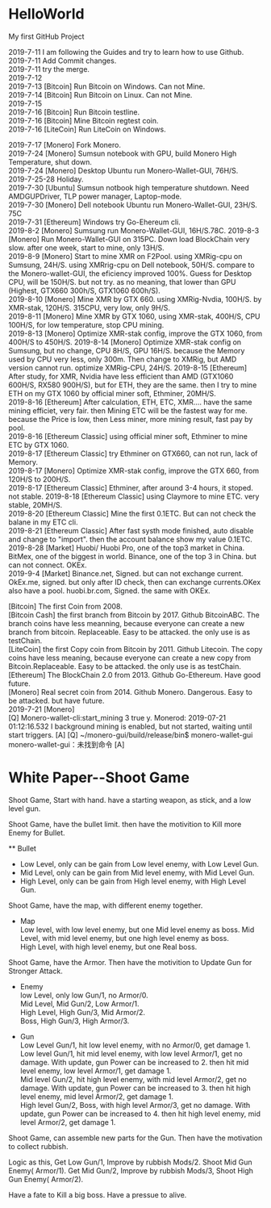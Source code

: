 # HelloWorld
My first GitHub Project

2019-7-11 I am following the Guides and try to learn how to use Github.   
2019-7-11 Add Commit changes.   
2019-7-11 try the merge.    
2019-7-12   
2019-7-13 [Bitcoin] Run Bitcoin on Windows. Can not Mine.    
2019-7-14 [Bitcoin] Run Bitcoin on Linux. Can not Mine.  
2019-7-15   
2019-7-16 [Bitcoin] Run Bitcoin testline.    
2019-7-16 [Bitcoin] Mine Bitcoin regtest coin.    
2019-7-16 [LiteCoin] Run LiteCoin on Windows.   

2019-7-17 [Monero] Fork Monero.   
2019-7-24 [Monero] Sumsun notebook with GPU, build Monero High Temperature, shut down.  
2019-7-24 [Monero] Desktop Ubuntu run Monero-Wallet-GUI, 76H/S.   
2019-7-25-28 Holiday.   
2019-7-30 [Ubuntu] Sumsun notbook high temperature shutdown. Need AMDGUPDriver, TLP power manager, Laptop-mode.   
2019-7-30 [Monero] Dell notebook Ubuntu run Monero-Wallet-GUI, 23H/S. 75C       
2019-7-31 [Ethereum] Windows try Go-Ehereum cli.    
2019-8-2  [Monero] Sumsung run Monero-Wallet-GUI, 16H/S.78C. 
2019-8-3  [Monero] Run Monero-Wallet-GUI on 315PC. Down load BlockChain very slow. after one week, start to mine, only 13H/S.  
2019-8-9  [Monero] Start to mine XMR on F2Pool. using XMRig-cpu on Sumsung, 24H/S. using XMRrig-cpu on Dell notebook, 50H/S. compare to the Monero-wallet-GUI, the eficiency improved 100%. Guess for Desktop CPU, will be 150H/S. but not try. as no meaning, that lower than GPU (Highest, GTX660 300h/S, GTX1060 600h/S).            
2019-8-10 [Monero] Mine XMR by GTX 660. using XMRig-Nvdia, 100H/S. by XMR-stak, 120H/S. 315CPU, very low, only 9H/S.       
2019-8-11 [Monero] Mine XMR by GTX 1060, using XMR-stak, 400H/S, CPU 100H/S, for low temperature, stop CPU mining.  
2019-8-13 [Monero] Optimize XMR-stak config, improve the GTX 1060, from 400H/S to 450H/S. 
2019-8-14 [Monero] Optimize XMR-stak config on Sumsung, but no change, CPU 8H/S, GPU 16H/S. because the Memory used by CPU very less, only 300m. Then change to XMRig, but AMD version cannot run. optimize XMRig-CPU, 24H/S. 
2019-8-15 [Ethereum] After study, for XMR, Nvidia have less efficient than AMD (GTX1060 600H/S, RX580 900H/S), but for ETH, they are the same. then I try to mine ETH on my GTX 1060 by official miner soft, Ethminer, 20MH/S.      
2019-8-16 [Ethereum] After calculation, ETH, ETC, XMR.... have the same mining efficiet, very fair. then Mining ETC will be the fastest way for me. because the Price is low, then Less miner, more mining result, fast pay by pool.          
2019-8-16 [Ethereum Classic] using official miner soft, Ethminer to mine ETC by GTX 1060.       
2019-8-17 [Ethereum Classic] try Ethminer on GTX660, can not run, lack of Memory.    
2019-8-17 [Monero] Optimize XMR-stak config, improve the GTX 660, from 120H/S to 200H/S.   
2019-8-17 [Ethereum Classic] Ethminer, after around 3-4 hours, it stoped. not stable. 
2019-8-18 [Ethereum Classic] using Claymore to mine ETC. very stable, 20MH/S.    
2019-8-20 [Ethereum Classic] Mine the first 0.1ETC. But can not check the balane in my ETC cli.   
2019-8-21 [Ethereum Classic] After fast systh mode finished, auto disable and change to "import". then the account balance show my value 0.1ETC.      
2019-8-28 [Market] Huobi/ Huobi Pro, one of the top3 market in China. BitMex, one of the biggest in world. Binance, one of the top 3 in China. but can not connect. OKEx.     
2019-9-4 [Market] Binance.net, Signed. but can not exchange current. OkEx.me, signed. but only after ID check, then can exchange currents.OKex also have a pool. huobi.br.com, Signed. the same with OKEx.      

[Bitcoin] The first Coin from 2008.   
[Bitcoin Cash] the first branch from Bitcoin by 2017. Github BitcoinABC. The branch coins have less meanning, because everyone can create a new branch from bitcoin. Replaceable. Easy to be attacked. the only use is as testChain.    
[LiteCoin] the first Copy coin from Bitcoin by 2011. Github Litecoin. The copy coins have less meaning, because everyone can create a new copy from Bitcoin.Replaceable. Easy to be attacked. the only use is as testChain.         
[Ethereum] The BlockChain 2.0 from 2013. Github Go-Ethereum. Have good future.    
[Monero] Real secret coin from 2014. Github Monero. Dangerous. Easy to be attacked. but have future.     
2019-7-21 [Monero]  
[Q] Monero-wallet-cli:start_mining 3 true y. Monerod: 2019-07-21 01:12:16.532	I background mining is enabled, but not started, waiting until start triggers. 
[A] 
[Q] ~/monero-gui/build/release/bin$ monero-wallet-gui 
monero-wallet-gui：未找到命令
[A]


# White Paper--Shoot Game

Shoot Game, Start with hand. have a starting weapon, as stick, and a low level gun.

Shoot Game, have the bullet limit. then have the motivition to Kill more Enemy for Bullet.  

** Bullet    
- Low Level, only can be gain from Low level enemy, with Low Level Gun. 
- Mid Level, only can be gain from Mid level enemy, with Mid Level Gun. 
- High Level, only can be gain from High level enemy, with High Level Gun.  

Shoot Game, have the map, with different enemy together.  

- Map   
Low level, with low level enemy, but one Mid level enemy as boss. 
Mid Level, with mid level enemy, but one high level enemy as boss.  
High Level, with high level enemy, but one Real boss. 

Shoot Game, have the Armor. Then have the motivition to Update Gun for Stronger Attack.

- Enemy     
low Level, only low Gun/1, no Armor/0.  
Mid Level, Mid Gun/2, Low Armor/1.    
High Level, High Gun/3, Mid Armor/2.  
Boss, High Gun/3, High Armor/3. 

- Gun       
Low Level Gun/1, hit low level enemy, with no Armor/0, get damage 1.  
Low level Gun/1, hit mid level enemy, with low level Armor/1, get no damage. With update,  gun Power can be increased to 2. then hit mid level enemy, low level Armor/1, get damage 1.  
Mid level Gun/2, hit high level enemy, with mid level Armor/2, get no damage. With update,  gun Power can be increased to 3. then hit high level enemy, mid level Armor/2, get damage 1.  
High level Gun/2, Boss, with high level Armor/3, get no damage. With update,  gun Power can be increased to 4. then hit high level enemy, mid level Armor/2, get damage 1.  

Shoot Game, can assemble new parts for the Gun. Then have the motivation to collect rubbish.    

Logic as this, Get Low Gun/1, Improve by rubbish Mods/2. Shoot Mid Gun Enemy( Armor/1). Get Mid Gun/2, Improve by rubbish Mods/3, Shoot High Gun Enemy( Armor/2).   

Have a fate to Kill a big boss.
Have a pressue to alive. 
